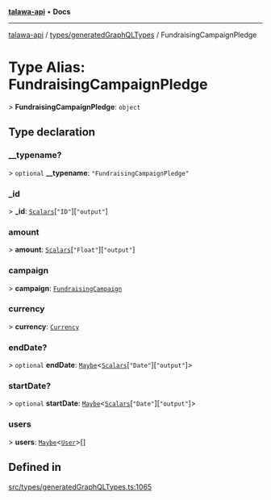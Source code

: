 [**talawa-api**](../../../README.md) • **Docs**

***

[talawa-api](../../../modules.md) / [types/generatedGraphQLTypes](../README.md) / FundraisingCampaignPledge

# Type Alias: FundraisingCampaignPledge

\> **FundraisingCampaignPledge**: `object`

## Type declaration

### \_\_typename?

\> `optional` **\_\_typename**: `"FundraisingCampaignPledge"`

### \_id

\> **\_id**: [`Scalars`](Scalars.md)\[`"ID"`\]\[`"output"`\]

### amount

\> **amount**: [`Scalars`](Scalars.md)\[`"Float"`\]\[`"output"`\]

### campaign

\> **campaign**: [`FundraisingCampaign`](FundraisingCampaign.md)

### currency

\> **currency**: [`Currency`](Currency.md)

### endDate?

\> `optional` **endDate**: [`Maybe`](Maybe.md)\<[`Scalars`](Scalars.md)\[`"Date"`\]\[`"output"`\]\>

### startDate?

\> `optional` **startDate**: [`Maybe`](Maybe.md)\<[`Scalars`](Scalars.md)\[`"Date"`\]\[`"output"`\]\>

### users

\> **users**: [`Maybe`](Maybe.md)\<[`User`](User.md)\>[]

## Defined in

[src/types/generatedGraphQLTypes.ts:1065](https://github.com/PalisadoesFoundation/talawa-api/blob/a6e7ac91b581c9109559657faf0f934f3eb41fe7/src/types/generatedGraphQLTypes.ts#L1065)
